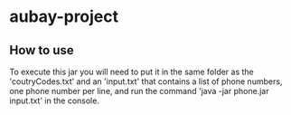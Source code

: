 # aubay-project

## How to use

To execute this jar you will need to put it in the same folder as the 'coutryCodes.txt' and an 'input.txt' that contains a list of phone numbers, one phone number per line,
and run the command 'java -jar phone.jar input.txt' in the console.
